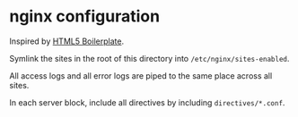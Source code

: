 # nginx configuration

Inspired by [HTML5 Boilerplate](https://github.com/h5bp/server-configs-nginx).

Symlink the sites in the root of this directory into `/etc/nginx/sites-enabled`.

All access logs and all error logs are piped to the same place across all sites.

In each server block, include all directives by including `directives/*.conf`.

